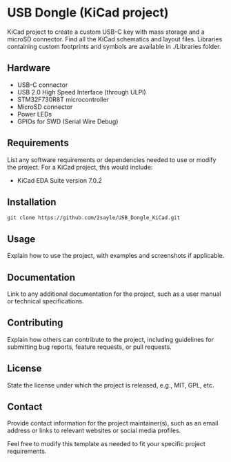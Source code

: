 # USB Dongle (KiCad project)

KiCad project to create a custom USB-C key with mass storage and a microSD connector.
Find all the KiCad schematics and layout files.
Libraries containing custom footprints and symbols are available in ./Libraries folder.

## Hardware

- USB-C connector
- USB 2.0 High Speed Interface (through ULPI)
- STM32F730R8T microcontroller
- MicroSD connector
- Power LEDs
- GPIOs for SWD (Serial Wire Debug)

## Requirements

List any software requirements or dependencies needed to use or modify the project. For a KiCad project, this would include:

- KiCad EDA Suite version 7.0.2

## Installation

```
git clone https://github.com/2sayle/USB_Dongle_KiCad.git
```

## Usage

Explain how to use the project, with examples and screenshots if applicable.

## Documentation

Link to any additional documentation for the project, such as a user manual or technical specifications.

## Contributing

Explain how others can contribute to the project, including guidelines for submitting bug reports, feature requests, or pull requests.

## License

State the license under which the project is released, e.g., MIT, GPL, etc.

## Contact

Provide contact information for the project maintainer(s), such as an email address or links to relevant websites or social media profiles.

Feel free to modify this template as needed to fit your specific project requirements.
